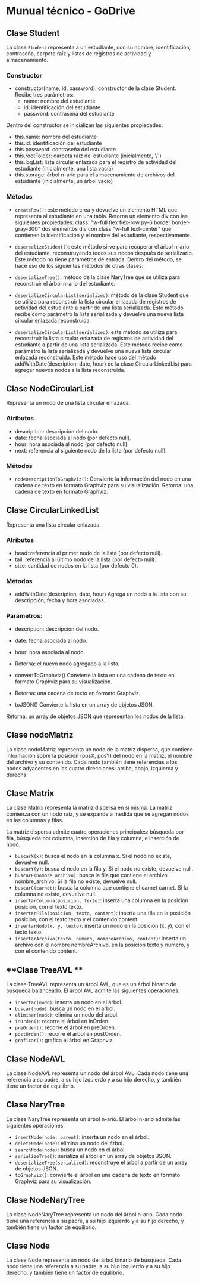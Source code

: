 # Munual técnico - GoDrive

## **Clase Student**

La clase `Student` representa a un estudiante, con su nombre, identificación, contraseña, carpeta raíz y listas de registros de actividad y almacenamiento.

### Constructor
- constructor(name, id, password): constructor de la clase Student. Recibe tres parámetros:
    - name: nombre del estudiante
    - id: identificación del estudiante
    - password: contraseña del estudiante

Dentro del constructor se inicializan las siguientes propiedades:
- this.name: nombre del estudiante
- this.id: identificación del estudiante
- this.password: contraseña del estudiante
- this.rootFolder: carpeta raíz del estudiante (inicialmente, '/')
- this.logList: lista circular enlazada para el registro de actividad del estudiante (inicialmente, una lista vacía)
- this.storage: árbol n-ario para el almacenamiento de archivos del estudiante (inicialmente, un árbol vacío)
### Métodos
- `createRow()`: este método crea y devuelve un elemento HTML que representa al estudiante en una tabla. Retorna un elemento div con las siguientes propiedades:
class: "w-full flex flex-row py-6 border border-gray-300"
dos elementos div con class "w-full text-center" que contienen la identificación y el nombre del estudiante, respectivamente.
- `deserealizeStudent()`: este método sirve para recuperar el árbol n-ario del estudiante, reconstruyendo todos sus nodos después de serializarlo. Este método no tiene parámetros de entrada. Dentro del método, se hace uso de los siguientes métodos de otras clases:
- `deserializeTree()`: método de la clase NaryTree que se utiliza para reconstruir el árbol n-ario del estudiante.

- `deserializeCircularList(serialized)`: método de la clase Student que se utiliza para reconstruir la lista circular enlazada de registros de actividad del estudiante a partir de una lista serializada. Este método recibe como parámetro la lista serializada y devuelve una nueva lista circular enlazada reconstruida.
- `deserializeCircularList(serialized)`: este método se utiliza para reconstruir la lista circular enlazada de registros de actividad del estudiante a partir de una lista serializada. Este método recibe como parámetro la lista serializada y devuelve una nueva lista circular enlazada reconstruida. Este método hace uso del método addWithDate(description, date, hour) de la clase CircularLinkedList para agregar nuevos nodos a la lista reconstruida.

## **Clase NodeCircularList**
Representa un nodo de una lista circular enlazada.

### Atributos
- description: descripción del nodo.
- date: fecha asociada al nodo (por defecto null).
- hour: hora asociada al nodo (por defecto null).
- next: referencia al siguiente nodo de la lista (por defecto null).
### Métodos
- `nodeDescriptionToGraphviz()`:
Convierte la información del nodo en una cadena de texto en formato Graphviz para su visualización.
Retorna: una cadena de texto en formato Graphviz.

## **Clase CircularLinkedList**
Representa una lista circular enlazada.

### Atributos
- head: referencia al primer nodo de la lista (por defecto null).
- tail: referencia al último nodo de la lista (por defecto null).
- size: cantidad de nodos en la lista (por defecto 0).
### Métodos
- addWithDate(description, date, hour)
Agrega un nodo a la lista con su descripción, fecha y hora asociadas.

### Parámetros:

- description: descripción del nodo.
- date: fecha asociada al nodo.
- hour: hora asociada al nodo.
- Retorna: el nuevo nodo agregado a la lista.

- convertToGraphviz()
Convierte la lista en una cadena de texto en formato Graphviz para su visualización.
- Retorna: una cadena de texto en formato Graphviz.

- toJSON()
Convierte la lista en un array de objetos JSON.

Retorna: un array de objetos JSON que representan los nodos de la lista.

## **Clase nodoMatriz**

La clase nodoMatriz representa un nodo de la matriz dispersa, que contiene información sobre la posición (posX, posY) del nodo en la matriz, el nombre del archivo y su contenido. Cada nodo también tiene referencias a los nodos adyacentes en las cuatro direcciones: arriba, abajo, izquierda y derecha.

## **Clase Matrix**
La clase Matrix representa la matriz dispersa en sí misma. La matriz comienza con un nodo raíz, y se expande a medida que se agregan nodos en las columnas y filas.

La matriz dispersa admite cuatro operaciones principales: búsqueda por fila, búsqueda por columna, inserción de fila y columna, e inserción de nodo.

- `buscarX(x)`: busca el nodo en la columna x. Si el nodo no existe, devuelve null.
- `buscarY(y)`: busca el nodo en la fila y. Si el nodo no existe, devuelve null.
- `buscarF(nombre_archivo)`: busca la fila que contiene el archivo nombre_archivo. Si la fila no existe, devuelve null.
- `buscarC(carnet)`: busca la columna que contiene el carnet carnet. Si la columna no existe, devuelve null.
- `insertarColumna(posicion, texto)`: inserta una columna en la posición posicion, con el texto texto.
- `insertarFila(posicion, texto, content)`: inserta una fila en la posición posicion, con el texto texto y el contenido content.
- `insertarNodo(x, y, texto)`: inserta un nodo en la posición (x, y), con el texto texto.
- `insertarArchivo(texto, numero, nombreArchivo, content)`: inserta un archivo con el nombre nombreArchivo, en la posición texto y numero, y con el contenido content.

## **Clase TreeAVL **
La clase TreeAVL representa un árbol AVL, que es un árbol binario de búsqueda balanceado. El árbol AVL admite las siguientes operaciones:

- `insertar(nodo)`: inserta un nodo en el árbol.
- `buscar(nodo)`: busca un nodo en el árbol.
- `eliminar(nodo)`: elimina un nodo del árbol.
- `inOrden()`: recorre el árbol en inOrden.
- `preOrden()`: recorre el árbol en preOrden.
- `postOrden()`: recorre el árbol en postOrden.
- `graficar()`: grafica el árbol en Graphviz.

## **Clase NodeAVL**
La clase NodeAVL representa un nodo del árbol AVL. Cada nodo tiene una referencia a su padre, a su hijo izquierdo y a su hijo derecho, y también tiene un factor de equilibrio.

## **Clase NaryTree**
La clase NaryTree representa un árbol n-ario. El árbol n-ario admite las siguientes operaciones:

- `insertNode(node, parent)`: inserta un nodo en el árbol.
- `deleteNode(node)`: elimina un nodo del árbol.
- `searchNode(node)`: busca un nodo en el árbol.
- `serializeTree()`: serializa el árbol en un array de objetos JSON.
- `deserializeTree(serialized)`: reconstruye el árbol a partir de un array de objetos JSON.
- `toGraphviz()`: convierte el árbol en una cadena de texto en formato Graphviz para su visualización.

## **Clase NodeNaryTree**
La clase NodeNaryTree representa un nodo del árbol n-ario. Cada nodo tiene una referencia a su padre, a su hijo izquierdo y a su hijo derecho, y también tiene un factor de equilibrio.

## **Clase Node**
La clase Node representa un nodo del árbol binario de búsqueda. Cada nodo tiene una referencia a su padre, a su hijo izquierdo y a su hijo derecho, y también tiene un factor de equilibrio.
